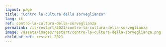 ```yaml
---
layout: page
title: "Contro la cultura della sorveglianza"
lang: it
ref: contro-la-cultura-della-sorveglianza
permalink: /it/restart/2021/contro-la-cultura-della-sorveglianza
image: /assets/images/restart/contro-la-cultura-della-sorveglianza.png
child_of_ref: restart-2021
---
```

